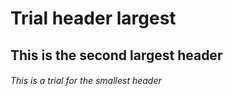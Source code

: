 # Trial header largest

## This is the second largest header

###### This is a trial for the smallest header

